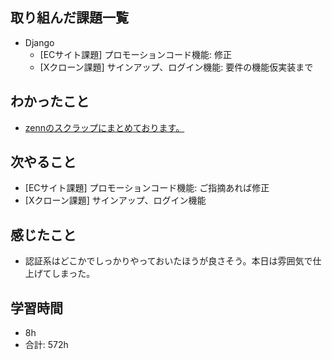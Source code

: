 ## 取り組んだ課題一覧

- Django
    - [ECサイト課題] プロモーションコード機能: 修正
    - [Xクローン課題] サインアップ、ログイン機能: 要件の機能仮実装まで

## わかったこと
-  [zennのスクラップにまとめております。](https://zenn.dev/r2i5w/scraps/6352d9f5ff917b)
## 次やること

- [ECサイト課題] プロモーションコード機能: ご指摘あれば修正
- [Xクローン課題] サインアップ、ログイン機能

## 感じたこと
- 認証系はどこかでしっかりやっておいたほうが良さそう。本日は雰囲気で仕上げてしまった。
## 学習時間

- 8h
- 合計: 572h